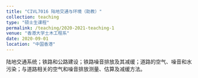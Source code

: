 ```yaml
---
title: "CIVL7016 陆地交通与环境（助教）"
collection: teaching
type: "硕士生课程"
permalink: /teaching/2020-2021-teaching-1
venue: "香港大学土木工程系"
date: 2020-09-01
location: "中国香港"
---
```


陆地交通系统；铁路和公路建设；铁路噪音排放及其减缓；道路的空气、噪音和水污染；与道路相关的空气和噪音排放测量、估算及减缓方法。
